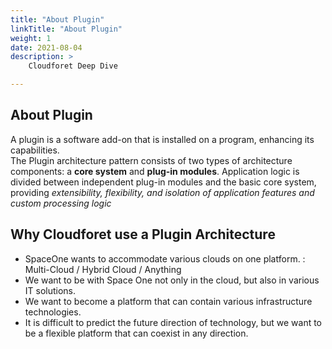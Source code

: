```yaml
---
title: "About Plugin"
linkTitle: "About Plugin"
weight: 1
date: 2021-08-04
description: >
    Cloudforet Deep Dive

---
```


## About Plugin
A plugin is a software add-on that is installed on a program, enhancing its capabilities.<br> 
The Plugin architecture pattern consists of two types of architecture components: a **core system** and **plug-in modules**. Application logic is divided between independent plug-in modules and the basic core system, providing *extensibility, flexibility, and isolation of application features and custom processing logic*

## Why Cloudforet use a Plugin Architecture
* SpaceOne wants to accommodate various clouds on one platform. : Multi-Cloud / Hybrid Cloud / Anything<br>
* We want to be with Space One not only in the cloud, but also in various IT solutions.
* We want to become a platform that can contain various infrastructure technologies.
* It is difficult to predict the future direction of technology, but we want to be a flexible platform that can coexist in any direction.
